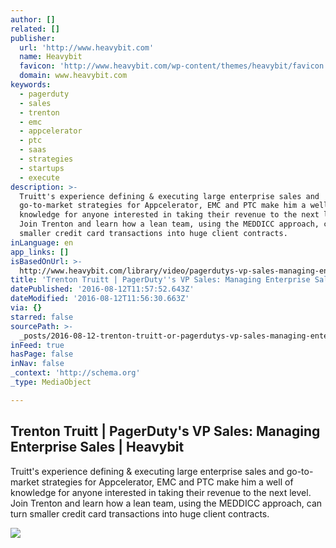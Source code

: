 ```yaml
---
author: []
related: []
publisher:
  url: 'http://www.heavybit.com'
  name: Heavybit
  favicon: 'http://www.heavybit.com/wp-content/themes/heavybit/favicon.ico'
  domain: www.heavybit.com
keywords:
  - pagerduty
  - sales
  - trenton
  - emc
  - appcelerator
  - ptc
  - saas
  - strategies
  - startups
  - execute
description: >-
  Truitt's experience defining & executing large enterprise sales and
  go-to-market strategies for Appcelerator, EMC and PTC make him a well of
  knowledge for anyone interested in taking their revenue to the next level.
  Join Trenton and learn how a lean team, using the MEDDICC approach, can turn
  smaller credit card transactions into huge client contracts.
inLanguage: en
app_links: []
isBasedOnUrl: >-
  http://www.heavybit.com/library/video/pagerdutys-vp-sales-managing-enterprise-sales/
title: 'Trenton Truitt | PagerDuty''s VP Sales: Managing Enterprise Sales | Heavybit'
datePublished: '2016-08-12T11:57:52.643Z'
dateModified: '2016-08-12T11:56:30.663Z'
via: {}
starred: false
sourcePath: >-
  _posts/2016-08-12-trenton-truitt-or-pagerdutys-vp-sales-managing-enterprise-s.md
inFeed: true
hasPage: false
inNav: false
_context: 'http://schema.org'
_type: MediaObject

---
```

<article style=""><h1>Trenton Truitt | PagerDuty's VP Sales: Managing Enterprise Sales | Heavybit</h1><p>Truitt's experience defining &amp; executing large enterprise sales and go-to-market strategies for Appcelerator, EMC and PTC make him a well of knowledge for anyone interested in taking their revenue to the next level. Join Trenton and learn how a lean team, using the MEDDICC approach, can turn smaller credit card transactions into huge client contracts.</p><img src="http://www.heavybit.com/wp-content/uploads/2016/04/trenton-truitt-pagerdutys-vp-sales-managing-enterprise-sales.jpg" /></article>